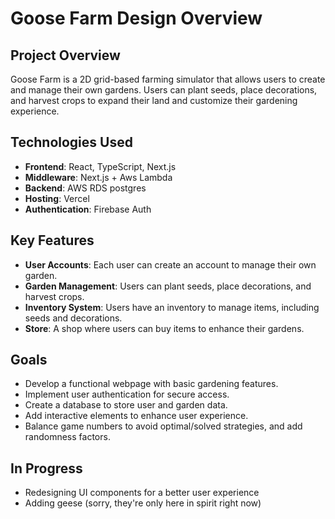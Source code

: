 # **Goose Farm Design Overview**

## Project Overview

Goose Farm is a 2D grid-based farming simulator that allows users to create and manage their own gardens. Users can plant seeds, place decorations, and harvest crops to expand their land and customize their gardening experience.

## Technologies Used

- **Frontend**: React, TypeScript, Next.js
- **Middleware**: Next.js + Aws Lambda
- **Backend**: AWS RDS postgres
- **Hosting**: Vercel
- **Authentication**: Firebase Auth

## Key Features

- **User Accounts**: Each user can create an account to manage their own garden.
- **Garden Management**: Users can plant seeds, place decorations, and harvest crops.
- **Inventory System**: Users have an inventory to manage items, including seeds and decorations.
- **Store**: A shop where users can buy items to enhance their gardens.

## Goals

- Develop a functional webpage with basic gardening features.
- Implement user authentication for secure access.
- Create a database to store user and garden data.
- Add interactive elements to enhance user experience.
- Balance game numbers to avoid optimal/solved strategies, and add randomness factors.

## In Progress

- Redesigning UI components for a better user experience
- Adding geese (sorry, they're only here in spirit right now)

